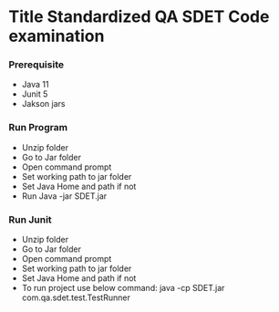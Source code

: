 # Title	Standardized QA SDET Code examination 


###  Prerequisite
- Java 11
- Junit 5
- Jakson jars

###  Run Program
- Unzip folder 
- Go to Jar folder
- Open command prompt
- Set working path to jar folder
- Set Java Home and path if not
- Run Java -jar SDET.jar


###  Run Junit
- Unzip folder 
- Go to Jar folder
- Open command prompt
- Set working path to jar folder
- Set Java Home and path if not
- To run project use below command:
	java -cp SDET.jar  com.qa.sdet.test.TestRunner


